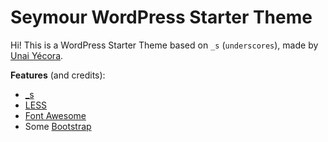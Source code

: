 Seymour WordPress Starter Theme
===
Hi! This is a WordPress Starter Theme based on `_s` (`underscores`), made by [Unai Yécora](http://unaiyecora.com).

**Features** (and credits):
 - [_s](http://underscores.me/)
 - [LESS](https://github.com/less/less.js)
 - [Font Awesome](https://github.com/FortAwesome/Font-Awesome)
 - Some [Bootstrap](https://github.com/twbs/bootstrap)
